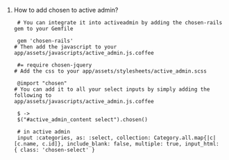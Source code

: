 1. How to add chosen to active admin?
        
        # You can integrate it into activeadmin by adding the chosen-rails gem to your Gemfile

        gem 'chosen-rails'
       # Then add the javascript to your app/assets/javascripts/active_admin.js.coffee

        #= require chosen-jquery
       # Add the css to your app/assets/stylesheets/active_admin.scss

        @import "chosen"
       # You can add it to all your select inputs by simply adding the following to                app/assets/javascripts/active_admin.js.coffee

        $ -> 
        $("#active_admin_content select").chosen()
        
        # in active admin
        input :categories, as: :select, collection: Category.all.map{|c| [c.name, c.id]}, include_blank: false, multiple: true, input_html: { class: 'chosen-select' }
        
        
